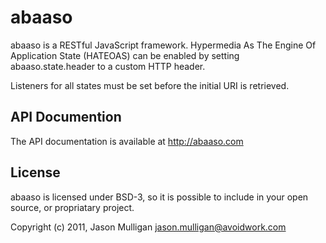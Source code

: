 # abaaso

abaaso is a RESTful JavaScript framework. Hypermedia As The Engine Of Application State (HATEOAS) can be enabled by setting abaaso.state.header to a custom HTTP header.

Listeners for all states must be set before the initial URI is retrieved.

## API Documention
The API documentation is available at http://abaaso.com

## License
abaaso is licensed under BSD-3, so it is possible to include in your open source, or propriatary project.

Copyright (c) 2011, Jason Mulligan <jason.mulligan@avoidwork.com>